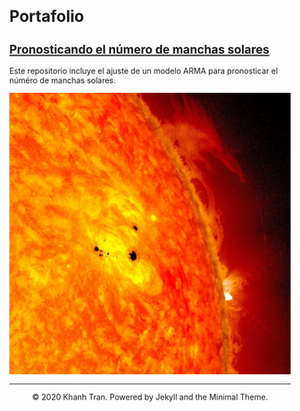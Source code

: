 # Portafolio

## [Pronosticando el número de manchas solares](https://github.com/DarlinSV/Sunspots)
Este repositorio incluye el ajuste de un modelo ARMA para pronosticar el núméro de manchas solares. 

![](images/sunspots_imag.jpg)

---
<center>© 2020 Khanh Tran. Powered by Jekyll and the Minimal Theme.</center>
